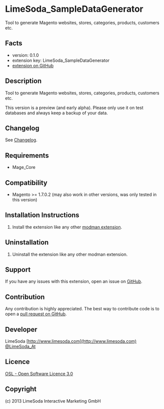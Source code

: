 LimeSoda_SampleDataGenerator
===========================
Tool to generate Magento websites, stores, categories, products, customers etc. 

Facts
-----
- version: 0.1.0
- extension key: LimeSoda_SampleDataGenerator
- [extension on GitHub](https://github.com/LimeSoda/LimeSoda_SampleDataGenerator)

Description
-----------
Tool to generate Magento websites, stores, categories, products, customers etc.

This version is a preview (and early alpha). Please only use it on test databases and always keep a backup of your data.

Changelog
---------
See [Changelog](https://github.com/LimeSoda/LimeSoda_SampleDataGenerator/blob/master/CHANGELOG.md).

Requirements
------------
- Mage_Core

Compatibility
-------------
- Magento >= 1.7.0.2 (may also work in other versions, was only tested in this version)

Installation Instructions
-------------------------
1. Install the extension like any other [modman extension](https://github.com/colinmollenhour/modman/wiki/Tutorial).

Uninstallation
--------------
1. Uninstall the extension like any other modman extension.

Support
-------
If you have any issues with this extension, open an issue on [GitHub](https://github.com/LimeSoda/LimeSoda_SampleDataGenerator/issues).

Contribution
------------
Any contribution is highly appreciated. The best way to contribute code is to open a [pull request on GitHub](https://help.github.com/articles/using-pull-requests).

Developer
---------
LimeSoda 
[http://www.limesoda.com](http://www.limesoda.com)  
[@LimeSoda_At](https://twitter.com/LimeSoda_At)

Licence
-------
[OSL - Open Software Licence 3.0](http://opensource.org/licenses/osl-3.0.php)

Copyright
---------
(c) 2013 LimeSoda Interactive Marketing GmbH
